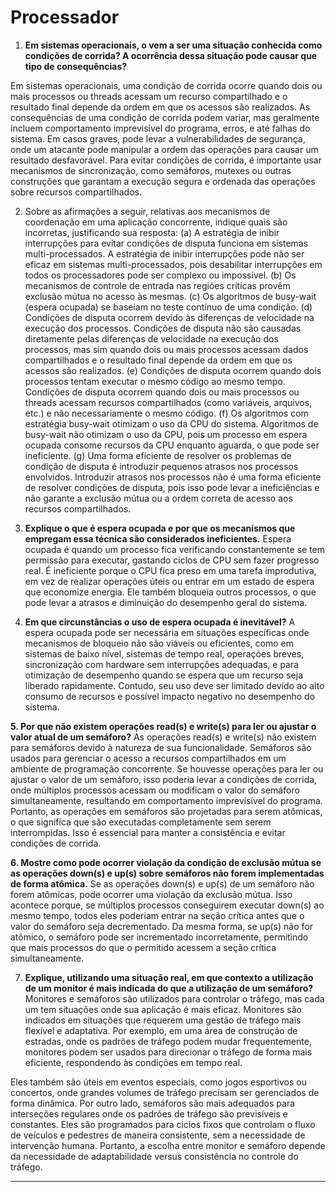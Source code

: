 # Processador 

1. **Em sistemas operacionais, o vem a ser uma situação conhecida como condições de corrida? A ocorrência dessa situação pode causar que tipo de consequências?**

Em sistemas operacionais, uma condição de corrida ocorre quando dois ou mais processos ou threads acessam um recurso compartilhado e o resultado final depende da ordem em que os acessos são realizados. As consequências de uma condição de corrida podem variar, mas geralmente incluem comportamento imprevisível do programa, erros, e até falhas do sistema. Em casos graves, pode levar a vulnerabilidades de segurança, onde um atacante pode manipular a ordem das operações para causar um resultado desfavorável. Para evitar condições de corrida, é importante usar mecanismos de sincronização, como semáforos, mutexes ou outras construções que garantam a execução segura e ordenada das operações sobre recursos compartilhados.


2. Sobre as afirmações a seguir, relativas aos mecanismos de coordenação em uma aplicação concorrente, indique quais são incorretas, justificando sua resposta:
(a) A estratégia de inibir interrupções para evitar condições de disputa funciona em sistemas multi-processados. A estratégia de inibir interrupções pode não ser eficaz em sistemas multi-processados, pois desabilitar interrupções em todos os processadores pode ser complexo ou impossível.
(b) Os mecanismos de controle de entrada nas regiões críticas provêm exclusão mútua no acesso às mesmas.
(c) Os algoritmos de busy-wait (espera ocupada) se baseiam no teste contínuo de uma condição.
(d) Condições de disputa ocorrem devido às diferenças de velocidade na execução dos processos. Condições de disputa não são causadas diretamente pelas diferenças de velocidade na execução dos processos, mas sim quando dois ou mais processos acessam dados compartilhados e o resultado final depende da ordem em que os acessos são realizados.
(e) Condições de disputa ocorrem quando dois processos tentam executar o mesmo código ao mesmo tempo. Condições de disputa ocorrem quando dois ou mais processos ou threads acessam recursos compartilhados (como variáveis, arquivos, etc.) e não necessariamente o mesmo código.
(f) Os algoritmos com estratégia busy-wait otimizam o uso da CPU do sistema. Algoritmos de busy-wait não otimizam o uso da CPU, pois um processo em espera ocupada consome recursos da CPU enquanto aguarda, o que pode ser ineficiente.
(g) Uma forma eficiente de resolver os problemas de condição de disputa é introduzir pequenos atrasos nos processos envolvidos. Introduzir atrasos nos processos não é uma forma eficiente de resolver condições de disputa, pois isso pode levar a ineficiências e não garante a exclusão mútua ou a ordem correta de acesso aos recursos compartilhados.


3. **Explique o que é espera ocupada e por que os mecanismos que empregam essa técnica são considerados ineficientes.**
Espera ocupada é quando um processo fica verificando constantemente se tem permissão para executar, gastando ciclos de CPU sem fazer progresso real. É ineficiente porque o CPU fica preso em uma tarefa improdutiva, em vez de realizar operações úteis ou entrar em um estado de espera que economize energia. Ele também bloqueia outros processos, o que pode levar a atrasos e diminuição do desempenho geral do sistema.


4. **Em que circunstâncias o uso de espera ocupada é inevitável?**
A espera ocupada pode ser necessária em situações específicas onde mecanismos de bloqueio não são viáveis ou eficientes, como em sistemas de baixo nível, sistemas de tempo real, operações breves, sincronização com hardware sem interrupções adequadas, e para otimização de desempenho quando se espera que um recurso seja liberado rapidamente. Contudo, seu uso deve ser limitado devido ao alto consumo de recursos e possível impacto negativo no desempenho do sistema.


**5. Por que não existem operações read(s) e write(s) para ler ou ajustar o valor atual de um semáforo?**
As operações read(s) e write(s) não existem para semáforos devido à natureza de sua funcionalidade. Semáforos são usados para gerenciar o acesso a recursos compartilhados em um ambiente de programação concorrente. Se houvesse operações para ler ou ajustar o valor de um semáforo, isso poderia levar a condições de corrida, onde múltiplos processos acessam ou modificam o valor do semáforo simultaneamente, resultando em comportamento imprevisível do programa. 
Portanto, as operações em semáforos são projetadas para serem atômicas, o que significa que são executadas completamente sem serem interrompidas. Isso é essencial para manter a consistência e evitar condições de corrida.
        
 
**6. Mostre como pode ocorrer violação da condição de exclusão mútua se as operações down(s) e up(s) sobre semáforos não forem implementadas de forma atômica.**
Se as operações down(s) e up(s) de um semáforo não forem atômicas, pode ocorrer uma violação da exclusão mútua. Isso acontece porque, se múltiplos processos conseguirem executar down(s) ao mesmo tempo, todos eles poderiam entrar na seção crítica antes que o valor do semáforo seja decrementado. Da mesma forma, se up(s) não for atômico, o semáforo pode ser incrementado incorretamente, permitindo que mais processos do que o permitido acessem a seção crítica simultaneamente.


7. **Explique, utilizando uma situação real, em que contexto a utilização de um monitor é mais indicada do que a utilização de um semáforo?**
Monitores e semáforos são utilizados para controlar o tráfego, mas cada um tem situações onde sua aplicação é mais eficaz. Monitores são indicados em situações que requerem uma gestão de tráfego mais flexível e adaptativa. Por exemplo, em uma área de construção de estradas, onde os padrões de tráfego podem mudar frequentemente, monitores podem ser usados para direcionar o tráfego de forma mais eficiente, respondendo às condições em tempo real. 

Eles também são úteis em eventos especiais, como jogos esportivos ou concertos, onde grandes volumes de tráfego precisam ser gerenciados de forma dinâmica.
Por outro lado, semáforos são mais adequados para interseções regulares onde os padrões de tráfego são previsíveis e constantes. Eles são programados para ciclos fixos que controlam o fluxo de veículos e pedestres de maneira consistente, sem a necessidade de intervenção humana. Portanto, a escolha entre monitor e semáforo depende da necessidade de adaptabilidade versus consistência no controle do tráfego.



---
